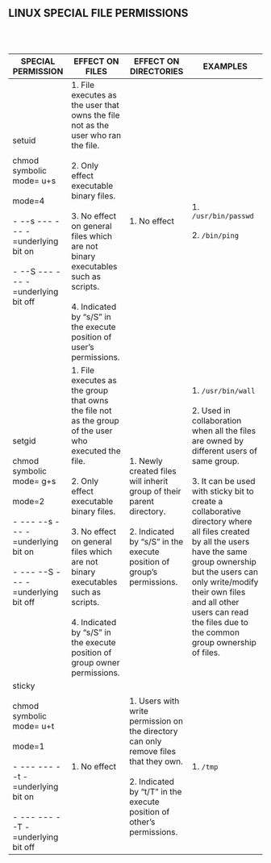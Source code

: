 ## LINUX SPECIAL FILE PERMISSIONS

<br>
<br>

| SPECIAL PERMISSION                                                                                                                                               | EFFECT ON FILES                                                                                                                                                                                                                                                                                                                   | EFFECT ON DIRECTORIES                                                                                                                                                 | EXAMPLES                                                                                                                                                                                                                                                                                                                                                                                                               |  
|----------------------------------------------------------------------------------------------------------------------------------------------------------------- | --------------------------------------------------------------------------------------------------------------------------------------------------------------------------------------------------------------------------------------------------------------------------------------------------------------------------------- | --------------------------------------------------------------------------------------------------------------------------------------------------------------------- | -----------------------------------------------------------------------------------------------------------------------------------------------------------------------------------------------------------------------------------------------------------------------------------------------------------------------------------------------------------------------------------------------------------------------|
| setuid <br><br> chmod symbolic mode= u+s <br><br> mode=4  <br><br> - --s --- --- -=underlying bit on <br><br> - --S --- --- - =underlying bit off        | 1. File executes as the user that owns the file not as the user who ran the file. <br><br> 2. Only effect executable binary files. <br><br> 3. No effect on general files which are not binary executables such as scripts. <br><br> 4. Indicated by “s/S” in the execute position of user’s permissions.                         | 1. No effect                                                                                                                                                          | 1. `/usr/bin/passwd` <br><br> 2. `/bin/ping`                                                                                                                                                                                                                                                                                                                                                                           | 
| setgid <br><br> chmod symbolic mode= g+s <br><br> mode=2  <br><br> - --- --s --- -=underlying bit on <br><br> - --- --S --- - =underlying bit off        | 1. File executes as the group that owns the file not as the group of the user who executed the file. <br><br> 2. Only effect executable binary files. <br><br> 3. No effect on general files which are not binary executables such as scripts. <br><br> 4. Indicated by “s/S” in the execute position of group owner permissions. | 1. Newly created files will inherit group of their parent directory. <br><br> 2. Indicated by “s/S” in the execute position of group’s permissions.                   | 1. `/usr/bin/wall` <br><br> 2. Used in collaboration when all the files are owned by different users of same group. <br><br> 3. It can be used with sticky bit to create a collaborative directory where all files created by all the users have the same group ownership but the users can only write/modify their own files and all other users can read the files due to the common group ownership of files.       |
| sticky <br><br> chmod symbolic mode= u+t <br><br> mode=1  <br><br> - --- --- --t -=underlying bit on <br><br> - --- --- --T - =underlying bit off        | 1. No effect                                                                                                                                                                                                                                                                                                                      | 1. Users with write permission on the directory can only remove files that they own. <br><br> 2. Indicated by “t/T” in the execute position of other’s permissions.   | 1. `/tmp`                                                                                                                                                                                                                                                                                                                                                                                                              |
